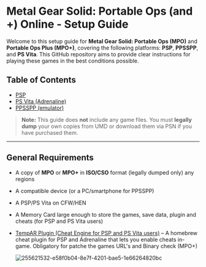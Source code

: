 # Metal Gear Solid: Portable Ops (and +) Online - Setup Guide

Welcome to this setup guide for **Metal Gear Solid: Portable Ops (MPO)** and **Portable Ops Plus (MPO+)**, covering the following platforms: **PSP**, **PPSSPP**, and **PS Vita**. This GitHub repository aims to provide clear instructions for playing these games in the best conditions possible.

## Table of Contents

- [PSP](./psp/setup.md)
- [PS Vita (Adrenaline)](./vita/setup.md)
- [PPSSPP (emulator)](./ppsspp/setup.md)


> **Note:** This guide does **not** include any game files. You must **legally dump** your own copies from UMD or download them via PSN if you have purchased them.

---

## General Requirements

- A copy of **MPO** or **MPO+** in **ISO/CSO** format (legally dumped only) any regions
- A compatible device (or a PC/smartphone for PPSSPP)
- A PSP/PS Vita on CFW/HEN
- A Memory Card large enough to store the games, save data, plugin and cheats (for PSP and PS Vita users)
- [TempAR Plugin (Cheat Engine for PSP and PS Vita users)](https://www.mediafire.com/file/ltbbca0gn4xzzcd/temparpsp.7z/file) – A homebrew cheat plugin for PSP and Adrenaline that lets you enable cheats in-game. Obligatory for patche the games URL's and Binary check (MPO+)

  ![255621532-e58f0b04-8e7f-4201-bae5-1e66264820bc](https://github.com/user-attachments/assets/d523384d-4a41-410b-b1c3-6d56ee5e1a8a)

